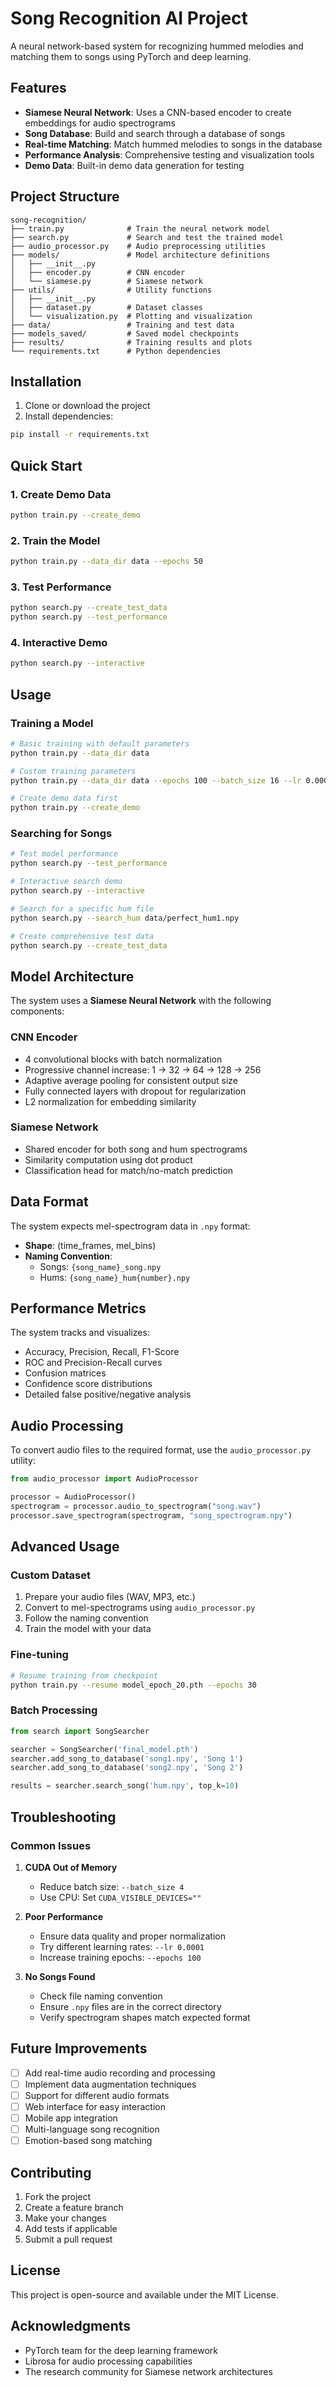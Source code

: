 # Song Recognition AI Project

A neural network-based system for recognizing hummed melodies and matching them to songs using PyTorch and deep learning.

## Features

- **Siamese Neural Network**: Uses a CNN-based encoder to create embeddings for audio spectrograms
- **Song Database**: Build and search through a database of songs
- **Real-time Matching**: Match hummed melodies to songs in the database
- **Performance Analysis**: Comprehensive testing and visualization tools
- **Demo Data**: Built-in demo data generation for testing

## Project Structure

```
song-recognition/
├── train.py              # Train the neural network model
├── search.py             # Search and test the trained model
├── audio_processor.py    # Audio preprocessing utilities
├── models/               # Model architecture definitions
│   ├── __init__.py
│   ├── encoder.py        # CNN encoder
│   └── siamese.py        # Siamese network
├── utils/                # Utility functions
│   ├── __init__.py
│   ├── dataset.py        # Dataset classes
│   └── visualization.py  # Plotting and visualization
├── data/                 # Training and test data
├── models_saved/         # Saved model checkpoints
├── results/              # Training results and plots
└── requirements.txt      # Python dependencies
```

## Installation

1. Clone or download the project
2. Install dependencies:
```bash
pip install -r requirements.txt
```

## Quick Start

### 1. Create Demo Data
```bash
python train.py --create_demo
```

### 2. Train the Model
```bash
python train.py --data_dir data --epochs 50
```

### 3. Test Performance
```bash
python search.py --create_test_data
python search.py --test_performance
```

### 4. Interactive Demo
```bash
python search.py --interactive
```

## Usage

### Training a Model

```bash
# Basic training with default parameters
python train.py --data_dir data

# Custom training parameters
python train.py --data_dir data --epochs 100 --batch_size 16 --lr 0.0005

# Create demo data first
python train.py --create_demo
```

### Searching for Songs

```bash
# Test model performance
python search.py --test_performance

# Interactive search demo
python search.py --interactive

# Search for a specific hum file
python search.py --search_hum data/perfect_hum1.npy

# Create comprehensive test data
python search.py --create_test_data
```

## Model Architecture

The system uses a **Siamese Neural Network** with the following components:

### CNN Encoder
- 4 convolutional blocks with batch normalization
- Progressive channel increase: 1 → 32 → 64 → 128 → 256
- Adaptive average pooling for consistent output size
- Fully connected layers with dropout for regularization
- L2 normalization for embedding similarity

### Siamese Network
- Shared encoder for both song and hum spectrograms
- Similarity computation using dot product
- Classification head for match/no-match prediction

## Data Format

The system expects mel-spectrogram data in `.npy` format:
- **Shape**: (time_frames, mel_bins)
- **Naming Convention**: 
  - Songs: `{song_name}_song.npy`
  - Hums: `{song_name}_hum{number}.npy`

## Performance Metrics

The system tracks and visualizes:
- Accuracy, Precision, Recall, F1-Score
- ROC and Precision-Recall curves
- Confusion matrices
- Confidence score distributions
- Detailed false positive/negative analysis

## Audio Processing

To convert audio files to the required format, use the `audio_processor.py` utility:

```python
from audio_processor import AudioProcessor

processor = AudioProcessor()
spectrogram = processor.audio_to_spectrogram("song.wav")
processor.save_spectrogram(spectrogram, "song_spectrogram.npy")
```

## Advanced Usage

### Custom Dataset
1. Prepare your audio files (WAV, MP3, etc.)
2. Convert to mel-spectrograms using `audio_processor.py`
3. Follow the naming convention
4. Train the model with your data

### Fine-tuning
```bash
# Resume training from checkpoint
python train.py --resume model_epoch_20.pth --epochs 30
```

### Batch Processing
```python
from search import SongSearcher

searcher = SongSearcher('final_model.pth')
searcher.add_song_to_database('song1.npy', 'Song 1')
searcher.add_song_to_database('song2.npy', 'Song 2')

results = searcher.search_song('hum.npy', top_k=10)
```

## Troubleshooting

### Common Issues

1. **CUDA Out of Memory**
   - Reduce batch size: `--batch_size 4`
   - Use CPU: Set `CUDA_VISIBLE_DEVICES=""`

2. **Poor Performance**
   - Ensure data quality and proper normalization
   - Try different learning rates: `--lr 0.0001`
   - Increase training epochs: `--epochs 100`

3. **No Songs Found**
   - Check file naming convention
   - Ensure `.npy` files are in the correct directory
   - Verify spectrogram shapes match expected format

## Future Improvements

- [ ] Add real-time audio recording and processing
- [ ] Implement data augmentation techniques
- [ ] Support for different audio formats
- [ ] Web interface for easy interaction
- [ ] Mobile app integration
- [ ] Multi-language song recognition
- [ ] Emotion-based song matching

## Contributing

1. Fork the project
2. Create a feature branch
3. Make your changes
4. Add tests if applicable
5. Submit a pull request

## License

This project is open-source and available under the MIT License.

## Acknowledgments

- PyTorch team for the deep learning framework
- Librosa for audio processing capabilities
- The research community for Siamese network architectures
